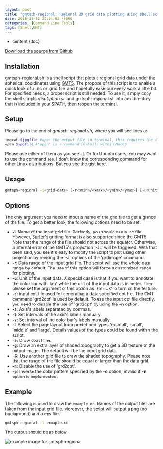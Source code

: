 ```yaml
---
layout: post
title: "gmtsph-regional: Regional 2D grid data plotting using shell script and GMT5 under the spherical coordinates"
date: 2018-11-12 23:04:02 -0800
categories: [Command Line Tools]
tags: [Shell,GMT]
---
```


* content
{:toc}



[Download the source from Github](https://github.com/YiZhangCUG/OpenSourcePrograms)

## Installation

gmtsph-regional.sh is a shell script that plots a regional grid data under the spherical coordinates using [GMT5](https://gmt.soest.hawaii.edu). The propose of this script is to enable a quick look of a .nc or .grid file, and hopefully ease our every work a little bit. For specified needs, a proper script is still needed. To use it, simply copy the shell scripts *dispOption.sh* and gmtsph-regional.sh into any directory that is included in your $PATH, then reopen the terminal.

## Setup

Please go to the end of *gmtsph-regional.sh*, where you will see lines as
```bash
imgcat $jpgfile #open the output file in terminal, this requires the iTerm.app and imgcat.sh
open $jpgfile #'open' is a command in-build within MacOS
```
Please use either of them as you see fit. Or for Ubuntu users, you may want to use the command `see`. I don't know the corresponding command for other Linux distributions. But you see the gist here.

## Usage

```bash
gmtsph-regional -i<grid-data> [-r<xmin>/<xmax>/<ymin>/<ymax>] [-u<unit>] [-c<cpt-file>] [-a<x-label>,<y-label>] [-t<x-tick>,<y-tick>] [-v<c-tick>] [-l<size>] [-g] [-G<grad-data>] [-b] [-n] [-p]
```

## Options

The only argument you need to input is name of the grid file to get a glance of the file. To get a better look, the following options need to be set.

+ __-i__: Name of the input grid file. Perfectly, you should use a .nc file. However, [Surfer](https://www.goldensoftware.com/products/surfer)'s griding format is also supported since the GMT5. Note that the range of the file should not across the equator. Otherwise, a internal error of the GMT5's projection '-JL' will be triggered. With that been said, you see it's easy to modify the script to plot using other projection by revising the '-J' options of the 'grdimage' command.
+ __-r__: Data range of the input grid file. The script will use the whole data range by default. The use of this option will force a customized range for plotting.
+ __-u__: Unit of the input data. A special case is that if you want to annotate the color bar with 'km' while the unit of the input data is in meter. Then please set the argument of this option as 'km+Uk' to turn on the feature.
+ __-c__: input cpt file used for generating a data specified cpt file. The GMT command 'grd2cpt' is used by default. To use the input cpt file directly, you need to disable the use of 'grd2cpt' by using the __-n__ option.
+ __-a__: Axis's labels separated by commas.
+ __-t__: Set intervals of the axis's labels manually.
+ __-v__: Set interval of the color bar's labels manually.
+ __-l__: Select the page layout from predefined types 'exsmall', 'small', 'middle' and 'large'. Details values of the types could be found within the script.
+ __-b__: Draw coast line.
+ __-g__: Draw an extra layer of shaded topography to get a 3D texture of the output image. The default will be the input grid data.
+ __-G__: Use another grid file to draw the shaded topography. Please note that the range of the file should be equal or larger than the data grid.
+ __-n__: Disable the use of 'grd2cpt'.
+ __-p__: Inverse the color pattern specified by the __-c__ option, invalid if __-n__ option is implemented.

## Example

The following is used to draw the `example.nc`. Names of the output files are taken from the input grid file. Moreover, the script will output a png (no background) and a eps file.

```bash
gmtsph-regional -i exmaple.nc
```

The output should be as below.

![example image for gmtsph-regional](example.png)
